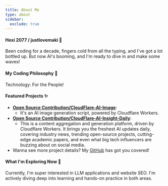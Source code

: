 ```yaml
---
title: About Me
type: about
sidebar:
  exclude: true
---
```

#### Hexi 2077 / justlovemaki 🚀

Been coding for a decade, fingers cold from all the typing, and I've got a lot bottled up. But now AI's booming, and I'm ready to dive in and make some waves!

#### My Coding Philosophy 🚀

Technology: For the People!

#### Featured Projects ✨

*   **[Open Source Contribution/CloudFlare-AI-Image](https://github.com/justlovemaki/CloudFlare-AI-Image)**:
    *   It's an AI image generation script, powered by Cloudflare Workers.
*   **[Open Source Contribution/CloudFlare-AI-Insight-Daily](https://github.com/justlovemaki/CloudFlare-AI-Insight-Daily)**:
    *   This is a content aggregation and generation platform, driven by Cloudflare Workers. It brings you the freshest AI updates daily, covering industry news, trending open-source projects, cutting-edge academic papers, and even what big tech influencers are buzzing about on social media.
*   Wanna see more project details? My [GitHub](https://github.com/justlovemaki) has got you covered!

#### What I'm Exploring Now 🌱

Currently, I'm super interested in LLM applications and website SEO. I'm actively diving deep into learning and hands-on practice in both areas.